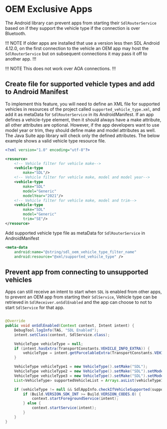 # OEM Exclusive Apps
The Android library can prevent apps from starting their `SdlRouterService` based on if they support the vehicle type if the connection is over Bluetooth.

!!! NOTE
If older apps are installed that use a version less then SDL Android 4.12.0, on the first connection to the vehicle an OEM app may host the `SdlRouterService` but on subsequent connections it may pass it off to another app.
!!!

!!! NOTE
This does not work over AOA connections.
!!!


## Create file for supported vehicle types and add to Android Manifest
To implement this feature, you will need to define an XML file for supported vehicles in resources of the project called `supported_vehicle_type.xml`, and add it as metaData for `SdlRouterService` in its AndroidManifest.  If an app defines a vehicle-type element, then it should always have a make attribute, all other attributes are optional. However, if the app developers want to use model year or trim, they should define make and model attributes as well. The Java Suite app library will check only the defined attributes. The below example shows a valid vehicle type resource file.


```XML
<?xml version="1.0" encoding="utf-8"?>

<resource>
    <!-- Vehicle filter for vehicle make-->
    <vehicle-type
        make="SDL"/>
    <!-- Vehicle filter for vehicle make, model and model year-->
    <vehicle-type
        make="SDL"
        model="Generic"
        modelYear="2021"/>
    <!-- Vehicle filter for vehicle make, model and trim-->
    <vehicle-type
        make="SDL"
        model="Generic"
        trim="SE"/>
</resource>
```
Add supported vehicle type file as metaData for `SdlRouterService` in AndroidManifest

```XML
<meta-data
    android:name="@string/sdl_oem_vehicle_type_filter_name"
    android:resource="@xml/supported_vehicle_type" />

```

## Prevent app from connecting to unsupported vehicles 
Apps can still receive an intent to start when `SDL` is enabled from other apps, to prevent an OEM app from starting their `SdlService`, Vehicle type can be retrieved in `SdlReceiver.onSdlEnabled` and the app can choose to not to start `SdlService` for that app.

```java

@Override
public void onSdlEnabled(Context context, Intent intent) {
    DebugTool.logInfo(TAG, "SDL Enabled");
    intent.setClass(context, SdlService.class);

    VehicleType vehicleType = null;
    if (intent.hasExtra(TransportConstants.VEHICLE_INFO_EXTRA)) {
        vehicleType = intent.getParcelableExtra(TransportConstants.VEHICLE_INFO_EXTRA);
    }

    VehicleType vehicleType1 = new VehicleType().setMake("SDL");
    VehicleType vehicleType2 = new VehicleType().setMake("SDL").setModel("Generic").setModelYear("2021");
    VehicleType vehicleType3 = new VehicleType().setMake("SDL").setModel("Generic").setTrim("SE");
    List<VehicleType> supportedVehicleList = Arrays.asList(vehicleType1, vehicleType2, vehicleType3);

    if (vehicleType != null && SdlAppInfo.checkIfVehicleSupported(supportedVehicleList, vehicleType)) {
        if (Build.VERSION.SDK_INT >= Build.VERSION_CODES.O) {
            context.startForegroundService(intent);
        } else {
            context.startService(intent);
        }
    }
}

```
